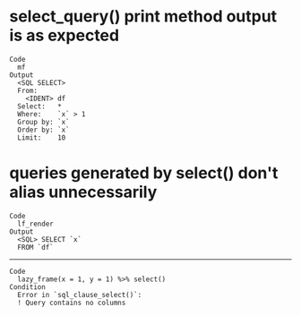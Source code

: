 # select_query() print method output is as expected

    Code
      mf
    Output
      <SQL SELECT>
      From:
        <IDENT> df
      Select:   *
      Where:    `x` > 1
      Group by: `x`
      Order by: `x`
      Limit:    10

# queries generated by select() don't alias unnecessarily

    Code
      lf_render
    Output
      <SQL> SELECT `x`
      FROM `df`

---

    Code
      lazy_frame(x = 1, y = 1) %>% select()
    Condition
      Error in `sql_clause_select()`:
      ! Query contains no columns

